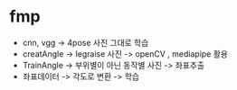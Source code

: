 # fmp
- cnn, vgg -> 4pose 사진 그대로 학습
- creatAngle -> legraise 사진 -> openCV , mediapipe 활용 
- TrainAngle -> 부위별이 아닌 동작별 사진 -> 좌표추출
- 좌표데이터 -> 각도로 변환 -> 학습
